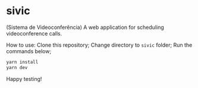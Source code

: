 # sivic
(Sistema de Videoconferência)
A web application for scheduling videoconference calls.

How to use:
Clone this repository;
Change directory to `sivic` folder;
Run the commands below;

```bash
yarn install
yarn dev
```

Happy testing!
